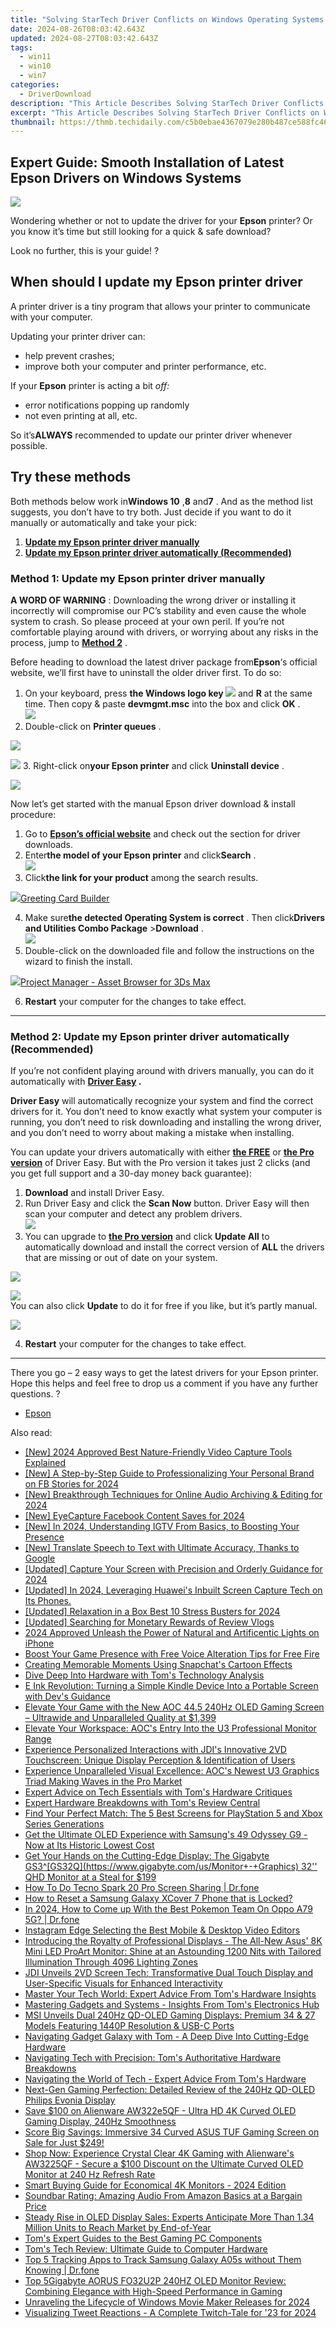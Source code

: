 ```yaml
---
title: "Solving StarTech Driver Conflicts on Windows Operating Systems (Win 11, 8 & 7): Step-by-Step Solutions"
date: 2024-08-26T08:03:42.643Z
updated: 2024-08-27T08:03:42.643Z
tags:
  - win11
  - win10
  - win7
categories:
  - DriverDownload
description: "This Article Describes Solving StarTech Driver Conflicts on Windows Operating Systems (Win 11, 8 & 7): Step-by-Step Solutions"
excerpt: "This Article Describes Solving StarTech Driver Conflicts on Windows Operating Systems (Win 11, 8 & 7): Step-by-Step Solutions"
thumbnail: https://thmb.techidaily.com/c5b0ebae4367079e280b487ce588fc466a9ede57f33408103ebb2dc34b6570fb.jpg
---
```


## Expert Guide: Smooth Installation of Latest Epson Drivers on Windows Systems

![](https://images.drivereasy.com/wp-content/uploads/2018/10/img_5bb83cee67a19.jpg)

 Wondering whether or not to update the driver for your **Epson**  printer? Or you know it’s time but still looking for a quick & safe download?

Look no further, this is your guide! ?

## When should I update my **Epson** printer driver

 A printer driver is a tiny program that allows your printer to communicate with your computer.

Updating your printer driver can:

* help prevent crashes;
* improve both your computer and printer performance, etc.

 If your **Epson**  printer is acting a bit _off:_

* error notifications popping up randomly
* not even printing at all, etc.

 So it’s**ALWAYS** recommended to update our printer driver whenever possible.

## Try these methods

 Both methods below work in**Windows 10** ,**8** and**7** .  And as the method list suggests, you don’t have to try both. Just decide if you want to do it manually or automatically and take your pick:

1. [**Update my Epson printer driver manually**](https://tools.techidaily.com/drivereasy/download/)
2. [**Update my Epson printer driver automatically (Recommended)**](https://tools.techidaily.com/drivereasy/download/)

### Method 1: Update my Epson printer driver manually

**A WORD OF WARNING** : Downloading the wrong driver or installing it incorrectly will compromise our PC’s stability and even cause the whole system to crash. So please proceed at your own peril. If you’re not comfortable playing around with drivers, or worrying about any risks in the process, jump to [**Method 2**](https://tools.techidaily.com/drivereasy/download/) .

Before heading to download the latest driver package from**Epson**‘s official website, we’ll first have to uninstall the older driver first. To do so:  

1. On your keyboard, press   **the Windows logo key ![](https://images.drivereasy.com/wp-content/uploads/2018/04/img_5ae0331bc08e4.png)**  and **R** at the same time. Then copy & paste **devmgmt.msc**  into the box and click **OK** .  
![](https://images.drivereasy.com/wp-content/uploads/2018/05/img_5afb9c1b96ba9.png)
2. Double-click on **Printer queues** .  
<!-- affiliate ads begin -->
<a href="https://secure.2checkout.com/order/checkout.php?PRODS=37100474&QTY=1&AFFILIATE=108875&CART=1"><img src="https://awario.com/images/pages/index/img-leads-1280@1x.avif" border="0"></a>
<!-- affiliate ads end -->
![](https://images.drivereasy.com/wp-content/uploads/2018/06/img_5b1a5b86a48f2.jpg)
3. Right-click on**your Epson printer**  and click **Uninstall device** .
<!-- affiliate ads begin -->
<a href="https://shop.mondly.com/affiliate.php?ACCOUNT=ATISTUDI&AFFILIATE=108875&PATH=https%3A%2F%2Fwww.mondly.com%3FAFFILIATE%3D108875%26RESOURCE%3D%2BEducational%2B970x90%2B"><img src="https://secure.avangate.com/images/merchant/69c418c33ec2e1a4267fa9bb77fa1428/educational-970x90.gif" border="0"></a>
<!-- affiliate ads end -->

 Now let’s get started with the manual Epson driver download & install procedure:

1. Go to **[Epson’s official website](https://epson.com/usa)**  and check out the section for driver downloads.
2. Enter**the model of your Epson printer** and click**Search** .  
![](https://images.drivereasy.com/wp-content/uploads/2018/10/img_5bb8391737cc4.png)
3. Click**the link for your product** among the search results.
<!-- affiliate ads begin -->
<a href="https://secure.2checkout.com/order/checkout.php?PRODS=2067133&QTY=1&AFFILIATE=108875&CART=1"><img src="https://www.pearlmountainsoft.com/n_img/product/gcb/banScrn.jpg" border="0">Greeting Card Builder</a>
<!-- affiliate ads end -->
4. Make sure**the detected Operating System is correct** . Then click**Drivers and Utilities Combo Package** \>**Download** .  
![](https://images.drivereasy.com/wp-content/uploads/2018/10/img_5bb839f55c7e4.jpg)
5. Double-click on the downloaded file and follow the instructions on the wizard to finish the install.
<!-- affiliate ads begin -->
<a href="https://secure.2checkout.com/order/checkout.php?PRODS=4709458&QTY=1&AFFILIATE=108875&CART=1"><img src="https://3d-kstudio.com/wp-content/uploads/2019/10/Project-Manager-version-3-1600x900-768x419.jpg" border="0">Project Manager - Asset Browser for 3Ds Max</a>
<!-- affiliate ads end -->
6. **Restart** your computer for the changes to take effect.

---

### Method 2: Update my Epson printer driver automatically (Recommended)

 If you’re not confident playing around with drivers manually, you can do it automatically with **[Driver Easy](https://tools.techidaily.com/drivereasy/download/) .**

**Driver Easy**   will automatically recognize your system and find the correct drivers for it. You don’t need to know exactly what system your computer is running, you don’t need to risk downloading and installing the wrong driver, and you don’t need to worry about making a mistake when installing.

 You can update your drivers automatically with either **[the FREE](https://tools.techidaily.com/drivereasy/download/)**  or **[the Pro version](https://tools.techidaily.com/drivereasy/download/)**  of Driver Easy. But with the Pro version it takes just 2 clicks (and you get full support and a 30-day money back guarantee):

1. **Download**   and install Driver Easy.
2. Run Driver Easy and click the **Scan Now** button. Driver Easy will then scan your computer and detect any problem drivers.  
![](https://images.drivereasy.com/wp-content/uploads/2018/06/img_5b2b09636ab48.jpg)
3. You can upgrade to **[the Pro version](https://tools.techidaily.com/drivereasy/download/)**  and click **Update All** to automatically download and install the correct version of **ALL**  the drivers that are missing or out of date on your system.  
<!-- affiliate ads begin -->
<a href="https://secure.2checkout.com/order/checkout.php?PRODS=4620780&QTY=1&AFFILIATE=108875&CART=1"><img src="https://secure.avangate.com/images/merchant/07dd4d5a72f5740ef0f035f201951476/728__90banner.jpg" border="0"></a>
<!-- affiliate ads end -->
![](https://images.drivereasy.com/wp-content/uploads/2018/10/img_5bb83b9f0aa46.jpg)  
You can also click **Update**  to do it for free if you like, but it’s partly manual.
<!-- affiliate ads begin -->
<a href="https://store.bitdefender.com/affiliate.php?ACCOUNT=BITLATIN&AFFILIATE=108875&PATH=http%3A%2F%2Fwww.bitdefender.com%2Fbusiness%3FAFFILIATE%3D108875%26RESOURCE%3D30%2525%2BOff%2Ball%2BGravityZone%2BProducts"><img src="https://www.bitdefender.com/content/dam/bitdefender/business/campaign/1200X628.png" border="0"></a>
<!-- affiliate ads end -->
4. **Restart** your computer for the changes to take effect.

---

 There you go – 2 easy ways to get the latest drivers for your Epson printer. Hope this helps and feel free to drop us a comment if you have any further questions. ?

* [Epson](https://tools.techidaily.com/drivereasy/download/)

<ins class="adsbygoogle"
     style="display:block"
     data-ad-format="autorelaxed"
     data-ad-client="ca-pub-7571918770474297"
     data-ad-slot="1223367746"></ins>



<ins class="adsbygoogle"
     style="display:block"
     data-ad-client="ca-pub-7571918770474297"
     data-ad-slot="8358498916"
     data-ad-format="auto"
     data-full-width-responsive="true"></ins>

<span class="atpl-alsoreadstyle">Also read:</span>
<div><ul>
<li><a href="https://remote-screen-capture.techidaily.com/new-2024-approved-best-nature-friendly-video-capture-tools-explained/"><u>[New] 2024 Approved  Best Nature-Friendly Video Capture Tools Explained</u></a></li>
<li><a href="https://facebook-videos.techidaily.com/new-a-step-by-step-guide-to-professionalizing-your-personal-brand-on-fb-stories-for-2024/"><u>[New] A Step-by-Step Guide to Professionalizing Your Personal Brand on FB Stories for 2024</u></a></li>
<li><a href="https://screen-video-capture.techidaily.com/new-breakthrough-techniques-for-online-audio-archiving-and-editing-for-2024/"><u>[New] Breakthrough Techniques for Online Audio Archiving & Editing for 2024</u></a></li>
<li><a href="https://facebook-videos.techidaily.com/new-eyecapture-facebook-content-saves-for-2024/"><u>[New] EyeCapture  Facebook Content Saves for 2024</u></a></li>
<li><a href="https://instagram-clips.techidaily.com/new-in-2024-understanding-igtv-from-basics-to-boosting-your-presence/"><u>[New] In 2024, Understanding IGTV  From Basics, to Boosting Your Presence</u></a></li>
<li><a href="https://video-capture.techidaily.com/new-translate-speech-to-text-with-ultimate-accuracy-thanks-to-google/"><u>[New] Translate Speech to Text with Ultimate Accuracy, Thanks to Google</u></a></li>
<li><a href="https://screen-mirroring-recording.techidaily.com/updated-capture-your-screen-with-precision-and-orderly-guidance-for-2024/"><u>[Updated] Capture Your Screen with Precision and Orderly Guidance for 2024</u></a></li>
<li><a href="https://remote-screen-capture.techidaily.com/1716069835614-updated-in-2024-leveraging-huaweis-inbuilt-screen-capture-tech-on-its-phones/"><u>[Updated] In 2024, Leveraging Huawei's Inbuilt Screen Capture Tech on Its Phones.</u></a></li>
<li><a href="https://remote-screen-capture.techidaily.com/updated-relaxation-in-a-box-best-10-stress-busters-for-2024/"><u>[Updated] Relaxation in a Box  Best 10 Stress Busters for 2024</u></a></li>
<li><a href="https://extra-skills.techidaily.com/updated-searching-for-monetary-rewards-of-review-vlogs/"><u>[Updated] Searching for Monetary Rewards of Review Vlogs</u></a></li>
<li><a href="https://some-skills.techidaily.com/2024-approved-unleash-the-power-of-natural-and-artificentic-lights-on-iphone/"><u>2024 Approved  Unleash the Power of Natural and Artificentic Lights on iPhone</u></a></li>
<li><a href="https://extra-resources.techidaily.com/boost-your-game-presence-with-free-voice-alteration-tips-for-free-fire/"><u>Boost Your Game Presence with Free Voice Alteration Tips for Free Fire</u></a></li>
<li><a href="https://extra-tips.techidaily.com/creating-memorable-moments-using-snapchats-cartoon-effects/"><u>Creating Memorable Moments  Using Snapchat's Cartoon Effects</u></a></li>
<li><a href="https://hardware-help.techidaily.com/dive-deep-into-hardware-with-toms-technology-analysis/"><u>Dive Deep Into Hardware with Tom's Technology Analysis</u></a></li>
<li><a href="https://hardware-help.techidaily.com/e-ink-revolution-turning-a-simple-kindle-device-into-a-portable-screen-with-devs-guidance/"><u>E Ink Revolution: Turning a Simple Kindle Device Into a Portable Screen with Dev's Guidance</u></a></li>
<li><a href="https://hardware-help.techidaily.com/elevate-your-game-with-the-new-aoc-445-240hz-oled-gaming-screen-ultrawide-and-unparalleled-quality-at-1399/"><u>Elevate Your Game with the New AOC 44.5 240Hz OLED Gaming Screen – Ultrawide and Unparalleled Quality at $1,399</u></a></li>
<li><a href="https://hardware-help.techidaily.com/elevate-your-workspace-aocs-entry-into-the-u3-professional-monitor-range/"><u>Elevate Your Workspace: AOC's Entry Into the U3 Professional Monitor Range</u></a></li>
<li><a href="https://hardware-help.techidaily.com/experience-personalized-interactions-with-jdis-innovative-2vd-touchscreen-unique-display-perception-and-identification-of-users/"><u>Experience Personalized Interactions with JDI's Innovative 2VD Touchscreen: Unique Display Perception & Identification of Users</u></a></li>
<li><a href="https://hardware-help.techidaily.com/experience-unparalleled-visual-excellence-aocs-newest-u3-graphics-triad-making-waves-in-the-pro-market/"><u>Experience Unparalleled Visual Excellence: AOC's Newest U3 Graphics Triad Making Waves in the Pro Market</u></a></li>
<li><a href="https://hardware-help.techidaily.com/expert-advice-on-tech-essentials-with-toms-hardware-critiques/"><u>Expert Advice on Tech Essentials with Tom's Hardware Critiques</u></a></li>
<li><a href="https://hardware-help.techidaily.com/expert-hardware-breakdowns-with-toms-review-central/"><u>Expert Hardware Breakdowns with Tom's Review Central</u></a></li>
<li><a href="https://hardware-help.techidaily.com/find-your-perfect-match-the-5-best-screens-for-playstation-5-and-xbox-series-generations/"><u>Find Your Perfect Match: The 5 Best Screens for PlayStation 5 and Xbox Series Generations</u></a></li>
<li><a href="https://hardware-help.techidaily.com/get-the-ultimate-oled-experience-with-samsungs-49-odyssey-g9-now-at-its-historic-lowest-cost/"><u>Get the Ultimate OLED Experience with Samsung's 49 Odyssey G9 - Now at Its Historic Lowest Cost</u></a></li>
<li><a href="https://hardware-help.techidaily.com/get-your-hands-on-the-cutting-edge-display-the-gigabyte-gs3gs32qhttpswwwgigabytecomusmonitorplus-plusgraphics-32-qhd-monitor-at-a-steal-for-199/"><u>Get Your Hands on the Cutting-Edge Display: The Gigabyte GS3^[GS32Q](https://www.gigabyte.com/us/Monitor+-+Graphics) 32'' QHD Monitor at a Steal for $199</u></a></li>
<li><a href="https://screen-mirror.techidaily.com/how-to-do-tecno-spark-20-pro-screen-sharing-drfone-by-drfone-android/"><u>How To Do Tecno Spark 20 Pro Screen Sharing | Dr.fone</u></a></li>
<li><a href="https://android-unlock.techidaily.com/how-to-reset-a-samsung-galaxy-xcover-7-phone-that-is-locked-by-drfone-android/"><u>How to Reset a Samsung Galaxy XCover 7 Phone that is Locked?</u></a></li>
<li><a href="https://android-pokemon-go.techidaily.com/in-2024-how-to-come-up-with-the-best-pokemon-team-on-oppo-a79-5g-drfone-by-drfone-virtual-android/"><u>In 2024, How to Come up With the Best Pokemon Team On Oppo A79 5G? | Dr.fone</u></a></li>
<li><a href="https://instagram-video-files.techidaily.com/instagram-edge-selecting-the-best-mobile-and-desktop-video-editors/"><u>Instagram Edge  Selecting the Best Mobile & Desktop Video Editors</u></a></li>
<li><a href="https://hardware-help.techidaily.com/introducing-the-royalty-of-professional-displays-the-all-new-asus-8k-mini-led-proart-monitor-shine-at-an-astounding-1200-nits-with-tailored-illumination-thr41/"><u>Introducing the Royalty of Professional Displays - The All-New Asus' 8K Mini LED ProArt Monitor: Shine at an Astounding 1200 Nits with Tailored Illumination Through 4096 Lighting Zones</u></a></li>
<li><a href="https://hardware-help.techidaily.com/jdi-unveils-2vd-screen-tech-transformative-dual-touch-display-and-user-specific-visuals-for-enhanced-interactivity/"><u>JDI Unveils 2VD Screen Tech: Transformative Dual Touch Display and User-Specific Visuals for Enhanced Interactivity</u></a></li>
<li><a href="https://hardware-help.techidaily.com/master-your-tech-world-expert-advice-from-toms-hardware-insights/"><u>Master Your Tech World: Expert Advice From Tom's Hardware Insights</u></a></li>
<li><a href="https://hardware-help.techidaily.com/mastering-gadgets-and-systems-insights-from-toms-electronics-hub/"><u>Mastering Gadgets and Systems - Insights From Tom's Electronics Hub</u></a></li>
<li><a href="https://hardware-help.techidaily.com/msi-unveils-dual-240hz-qd-oled-gaming-displays-premium-34-and-27-models-featuring-1440p-resolution-and-usb-c-ports/"><u>MSI Unveils Dual 240Hz QD-OLED Gaming Displays: Premium 34 & 27 Models Featuring 1440P Resolution & USB-C Ports</u></a></li>
<li><a href="https://hardware-help.techidaily.com/navigating-gadget-galaxy-with-tom-a-deep-dive-into-cutting-edge-hardware/"><u>Navigating Gadget Galaxy with Tom - A Deep Dive Into Cutting-Edge Hardware</u></a></li>
<li><a href="https://hardware-help.techidaily.com/navigating-tech-with-precision-toms-authoritative-hardware-breakdowns/"><u>Navigating Tech with Precision: Tom's Authoritative Hardware Breakdowns</u></a></li>
<li><a href="https://hardware-help.techidaily.com/navigating-the-world-of-tech-expert-advice-from-toms-hardware/"><u>Navigating the World of Tech - Expert Advice From Tom's Hardware</u></a></li>
<li><a href="https://hardware-help.techidaily.com/next-gen-gaming-perfection-detailed-review-of-the-240hz-qd-oled-philips-evonia-display/"><u>Next-Gen Gaming Perfection: Detailed Review of the 240Hz QD-OLED Philips Evonia Display</u></a></li>
<li><a href="https://hardware-help.techidaily.com/save-100-on-alienware-aw322e5qf-ultra-hd-4k-curved-oled-gaming-display-240hz-smoothness/"><u>Save $100 on Alienware AW322e5QF - Ultra HD 4K Curved OLED Gaming Display, 240Hz Smoothness</u></a></li>
<li><a href="https://hardware-help.techidaily.com/score-big-savings-immersive-34-curved-asus-tuf-gaming-screen-on-sale-for-just-249/"><u>Score Big Savings: Immersive 34 Curved ASUS TUF Gaming Screen on Sale for Just $249!</u></a></li>
<li><a href="https://hardware-help.techidaily.com/shop-now-experience-crystal-clear-4k-gaming-with-alienwares-aw3225qf-secure-a-100-discount-on-the-ultimate-curved-oled-monitor-at-240-hz-refresh-rate/"><u>Shop Now: Experience Crystal Clear 4K Gaming with Alienware's AW3225QF - Secure a $100 Discount on the Ultimate Curved OLED Monitor at 240 Hz Refresh Rate</u></a></li>
<li><a href="https://hardware-help.techidaily.com/smart-buying-guide-for-economical-4k-monitors-2024-edition/"><u>Smart Buying Guide for Economical 4K Monitors - 2024 Edition</u></a></li>
<li><a href="https://buynow-help.techidaily.com/soundbar-rating-amazing-audio-from-amazon-basics-at-a-bargain-price/"><u>Soundbar Rating: Amazing Audio From Amazon Basics at a Bargain Price</u></a></li>
<li><a href="https://hardware-help.techidaily.com/steady-rise-in-oled-display-sales-experts-anticipate-more-than-134-million-units-to-reach-market-by-end-of-year/"><u>Steady Rise in OLED Display Sales: Experts Anticipate More Than 1.34 Million Units to Reach Market by End-of-Year</u></a></li>
<li><a href="https://hardware-help.techidaily.com/toms-expert-guides-to-the-best-gaming-pc-components/"><u>Tom's Expert Guides to the Best Gaming PC Components</u></a></li>
<li><a href="https://hardware-help.techidaily.com/toms-tech-review-ultimate-guide-to-computer-hardware/"><u>Tom's Tech Review: Ultimate Guide to Computer Hardware</u></a></li>
<li><a href="https://android-location-track.techidaily.com/top-5-tracking-apps-to-track-samsung-galaxy-a05s-without-them-knowing-drfone-by-drfone-virtual-android/"><u>Top 5 Tracking Apps to Track Samsung Galaxy A05s without Them Knowing | Dr.fone</u></a></li>
<li><a href="https://hardware-help.techidaily.com/top-5gigabyte-aorus-fo32u2p-240hz-oled-monitor-review-combining-elegance-with-high-speed-performance-in-gaming/"><u>Top 5Gigabyte AORUS FO32U2P 240HZ OLED Monitor Review: Combining Elegance with High-Speed Performance in Gaming</u></a></li>
<li><a href="https://some-skills.techidaily.com/unraveling-the-lifecycle-of-windows-movie-maker-releases-for-2024/"><u>Unraveling the Lifecycle of Windows Movie Maker Releases for 2024</u></a></li>
<li><a href="https://twitter-clips.techidaily.com/visualizing-tweet-reactions-a-complete-twitch-tale-for-23-for-2024/"><u>Visualizing Tweet Reactions - A Complete Twitch-Tale for '23 for 2024</u></a></li>
</ul></div>
